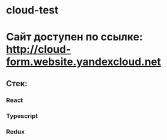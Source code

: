# cloud-test

# Сайт доступен по ссылке: http://cloud-form.website.yandexcloud.net

## Стек:
  ### React
  ### Typescript
  ### Redux

